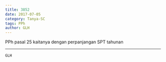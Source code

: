 ```yaml
---
title: 3852
date: 2017-07-05
category: Tanya-SC
tags: PPh
author: GLH
---
```


PPh pasal 25 kaitanya dengan perpanjangan SPT tahunan

---



`GLH`
